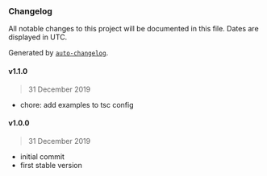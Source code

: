 ### Changelog

All notable changes to this project will be documented in this file. Dates are displayed in UTC.

Generated by [`auto-changelog`](https://github.com/CookPete/auto-changelog).

#### v1.1.0

> 31 December 2019

- chore: add examples to tsc config

#### v1.0.0

> 31 December 2019

- initial commit
- first stable version
